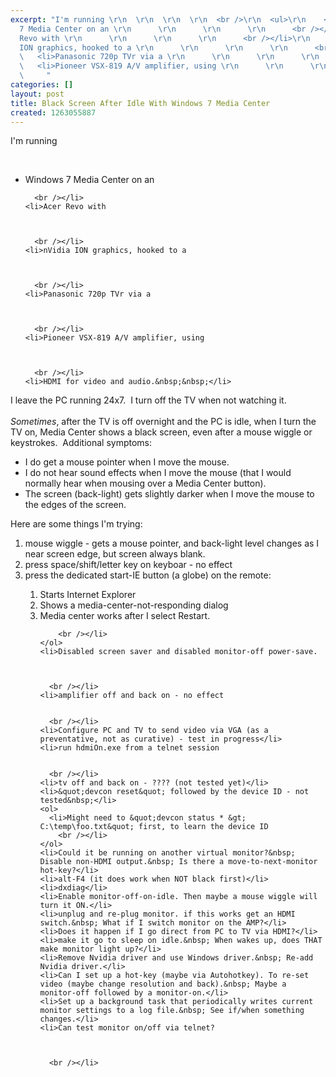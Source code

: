 ```yaml
---
excerpt: "I'm running \r\n  \r\n  \r\n  \r\n  <br />\r\n  <ul>\r\n    <li>Windows
  7 Media Center on an \r\n      \r\n      \r\n      \r\n      <br /></li>\r\n    <li>Acer
  Revo with \r\n      \r\n      \r\n      \r\n      <br /></li>\r\n    <li>nVidia
  ION graphics, hooked to a \r\n      \r\n      \r\n      \r\n      <br /></li>\r\n
  \   <li>Panasonic 720p TVr via a \r\n      \r\n      \r\n      \r\n      <br /></li>\r\n
  \   <li>Pioneer VSX-819 A/V amplifier, using \r\n      \r\n      \r\n      \r\n
  \     "
categories: []
layout: post
title: Black Screen After Idle With Windows 7 Media Center
created: 1263055887
---
```

I'm running 
  
  
  
  <br />
  <ul>
    <li>Windows 7 Media Center on an 
      
      
      
      <br /></li>
    <li>Acer Revo with 
      
      
      
      <br /></li>
    <li>nVidia ION graphics, hooked to a 
      
      
      
      <br /></li>
    <li>Panasonic 720p TVr via a 
      
      
      
      <br /></li>
    <li>Pioneer VSX-819 A/V amplifier, using 
      
      
      
      <br /></li>
    <li>HDMI for video and audio.&nbsp;&nbsp;</li>
  </ul>I leave the PC running 24x7.&nbsp; I turn off the TV when not watching it.&nbsp; <em>
    <br />
    <br />Sometimes</em>, after the TV is off overnight and the PC is idle, when I turn the TV on, Media Center shows a black screen, even after a mouse wiggle or keystrokes.&nbsp; Additional symptoms:
  
  
  
  <br />
  <ul>
    <li>I do get a mouse pointer when I move the mouse.</li>
    <li>I do not hear sound effects when I move the mouse (that I would normally hear when mousing over a Media Center button).</li>
    <li>The screen (back-light) gets slightly darker when I move the mouse to the edges of the screen.</li>
  </ul>Here are some things I'm trying:
  
  
  
  <br />
  <ol>
    <li>mouse wiggle - gets a mouse pointer, and back-light level changes as I near screen edge, but screen always blank.</li>
    <li>press space/shift/letter key on keyboar - no effect</li>
    <li>press the dedicated start-IE button (a globe) on the remote:</li>
    <ol>
      <li>Starts Internet Explorer</li>
      <li>Shows a media-center-not-responding dialog</li>
      <li>Media center works after I select Restart.
        
        
        
        <br /></li>
    </ol>
    <li>Disabled screen saver and disabled monitor-off power-save.
      
      
      
      <br /></li>
    <li>amplifier off and back on - no effect
      
      
      <br /></li>
    <li>Configure PC and TV to send video via VGA (as a preventative, not as curative) - test in progress</li>
    <li>run hdmiOn.exe from a telnet session
      
      
      <br /></li>
    <li>tv off and back on - ???? (not tested yet)</li>
    <li>&quot;devcon reset&quot; followed by the device ID - not tested&nbsp;</li>
    <ol>
      <li>Might need to &quot;devcon status * &gt; C:\temp\foo.txt&quot; first, to learn the device ID
        <br /></li>
    </ol>
    <li>Could it be running on another virtual monitor?&nbsp; Disable non-HDMI output.&nbsp; Is there a move-to-next-monitor hot-key?</li>
    <li>alt-F4 (it does work when NOT black first)</li>
    <li>dxdiag</li>
    <li>Enable monitor-off-on-idle. Then maybe a mouse wiggle will turn it ON.</li>
    <li>unplug and re-plug monitor. if this works get an HDMI switch.&nbsp; What if I switch monitor on the AMP?</li>
    <li>Does it happen if I go direct from PC to TV via HDMI?</li>
    <li>make it go to sleep on idle.&nbsp; When wakes up, does THAT make monitor light up?</li>
    <li>Remove Nvidia driver and use Windows driver.&nbsp; Re-add Nvidia driver.</li>
    <li>Can I set up a hot-key (maybe via Autohotkey). To re-set video (maybe change resolution and back).&nbsp; Maybe a monitor-off followed by a monitor-on.</li>
    <li>Set up a background task that periodically writes current monitor settings to a log file.&nbsp; See if/when something changes.</li>
    <li>Can test monitor on/off via telnet?
      
      
      
      <br /></li>
  </ol>
  <br />
